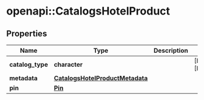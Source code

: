 # openapi::CatalogsHotelProduct


## Properties
Name | Type | Description | Notes
------------ | ------------- | ------------- | -------------
**catalog_type** | **character** |  | [Enum: [HOTEL]] 
**metadata** | [**CatalogsHotelProductMetadata**](CatalogsHotelProductMetadata.md) |  | 
**pin** | [**Pin**](Pin.md) |  | 


